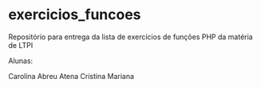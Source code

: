 # exercicios_funcoes
Repositório para entrega da lista de exercícios de funções PHP da matéria de LTPI

Alunas: 

Carolina Abreu
Atena Cristina
Mariana
